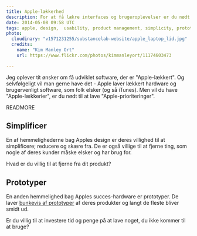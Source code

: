 ```yaml
---
title: Apple-lækkerhed
description: For at få lækre interfaces og brugeroplevelser er du nødt til at ofre noget
date: 2014-05-08 09:58 UTC
tags: apple, design,  usability, product management, simplicity, prototyping
photo:
  cloudinary: "v1571231255/substancelab-website/apple_laptop_lid.jpg"
  credits:
    name: "Kim Manley Ort"
    url: https://www.flickr.com/photos/kimmanleyort/11174603473

---
```


Jeg oplever tit ønsker om få udviklet software, der er "Apple-lækkert". Og selvfølgeligt vil man gerne have det - Apple laver lækkert hardware og brugervenligt software, som folk elsker (og så iTunes). Men vil du have "Apple-lækkerier", er du nødt til at lave "Apple-prioriteringer".

READMORE

## Simplificer

En af hemmelighederne bag Apples design er deres villighed til at simplificere; reducere og skære fra. De er også villige til at fjerne ting, som nogle af deres kunder måske elsker og har brug for.

Hvad er du villig til at fjerne fra dit produkt?

## Prototyper

En anden hemmelighed bag Apples succes-hardware er prototyper. De laver [bunkevis af prototyper](http://www.cultofmac.com/181782/every-iphone-prototype-apple-ever-made-before-released-the-first-iphone-gallery/) af deres produkter og langt de fleste bliver smidt ud.

Er du villig til at investere tid og penge på at lave noget, du ikke kommer til at bruge?
